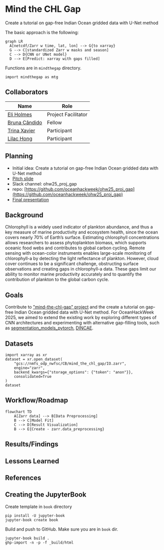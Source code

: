 # Mind the CHL Gap

Create a tutorial on gap-free Indian Ocean gridded data with U-Net method


The basic approach is the following:
```mermaid
graph LR
  A[netcdf/Zarr w time, lat, lon] --> G{to xarray}
  G --> C[standardized Zarr w masks and season]
  C --> D{CNN or UNet model}
  D --> E[Predict: xarray with gaps filled]
```

Functions are in `mindthegap` directory.
```
import mindthegap as mtg
```

## Collaborators

| Name                | Role                |
|---------------------|---------------------|
| [Eli Holmes](https://github.com/eeholmes)      | Project Facilitator |
| [Bruna Cândido](https://github.com/brunacandido)       | Fellow         |
| [Trina Xavier](https://github.com/trinaxavier2001)       | Participant         |
| [Lilac Hong](https://github.com/LilacHo) | Participant |



## Planning

* Initial idea: Create a tutorial on gap-free Indian Ocean gridded data with U-Net method
* [Pitch slide](https://docs.google.com/presentation/d/14JyNPC2JicP1IkHbWcDI0xt0FRbDmtdW4NTQo8wN80M/edit?slide=id.g37b3811c38a_11_5#slide=id.g37b3811c38a_11_5)
* Slack channel: ohw25_proj_gap
* repo: [https://github.com/oceanhackweek/ohw25_proj_gap](https://github.com/oceanhackweek/ohw25_proj_gap)
* [Final presentation](https://gamma.app/docs/Daily-Gap-Filled-Chlorophyll-a-Datasets-Using-Deep-Neural-Network-ozsc5xmxri96od1?mode=doc)

## Background
Chlorophyll is a widely used indicator of plankton abundance, and thus a key measure of marine productivity and ecosystem health, since the ocean covers nearly 70% of Earth’s surface. Estimating chlorophyll concentrations allows researchers to assess phytoplankton biomass, which supports oceanic food webs and contributes to global carbon cycling. Remote sensing with ocean-color instruments enables large-scale monitoring of chlorophyll-a by detecting the light reflectance of plankton. However, cloud cover continues to be a significant challenge, obstructing surface observations and creating gaps in chlorophyll-a data. These gaps limit our ability to monitor marine productivity accurately and to quantify the contribution of plankton to the global carbon cycle.

## Goals
Contribute to ["mind-the-chl-gap" project](https://github.com/ocean-satellite-tools/mind-the-chl-gap/tree/main) and the create a tutorial on gap-free Indian Ocean gridded data with U-Net method.
For OceanHackWeek 2025, we aimed to extend the existing work by exploring different types of CNN architectures and experimenting with alternative gap-filling tools, such as [segmentation_models_pytorch](https://github.com/qubvel-org/segmentation_models.pytorch), [DINCAE](https://github.com/gher-uliege/DINCAE.jl/tree/main).


## Datasets

```
import xarray as xr
dataset = xr.open_dataset(
    "gcs://nmfs_odp_nwfsc/CB/mind_the_chl_gap/IO.zarr",
    engine="zarr",
    backend_kwargs={"storage_options": {"token": "anon"}},
    consolidated=True
)
dataset
```

## Workflow/Roadmap
```mermaid
flowchart TD
    A[Zarr data] --> B[Data Preprocessing]
    B --> C[Model Fit]
    C --> D[Result Visualization]
    B --> E{Create - zarr.data_preprocessing}
```

## Results/Findings

## Lessons Learned

## References

## Creating the JupyterBook

Create template in `book` directory
```
pip install -U jupyter-book
jupyter-book create book
```

Build and push to GitHub. Make sure you are in `book` dir.
```
jupyter-book build .
ghp-import -n -p -f _build/html
```

